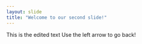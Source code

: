 ```yaml
---
layout: slide
title: "Welcome to our second slide!"
---
```

This is the edited text
Use the left arrow to go back!
